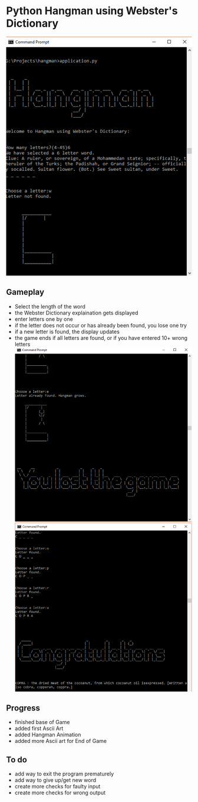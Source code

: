 # Python Hangman using Webster's Dictionary
![My image](https://github.com/bgriessbach/pythonHangman/blob/master/screenshot.PNG)  
  
## Gameplay
+ Select the length of the word
+ the Webster Dictionary explaination gets displayed
+ enter letters one by one
+ if the letter does not occur or has already been found, you lose one try
+ if a new letter is found, the display updates
+ the game ends if all letters are found, or if you have entered 10+ wrong letters
![My image](https://github.com/bgriessbach/pythonHangman/blob/master/lost.PNG)  
![My image](https://github.com/bgriessbach/pythonHangman/blob/master/won.PNG)  
## Progress
+ finished base of Game
+ added first Ascii Art
+ added Hangman Animation
+ added more Ascii art for End of Game

## To do
+ add way to exit the program prematurely
+ add way to give up/get new word
+ create more checks for faulty input
+ create more checks for wrong output
